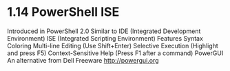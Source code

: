 # 1.14 PowerShell ISE

Introduced in PowerShell 2.0
Similar to IDE (Integrated Development Environment)
ISE (Integrated Scripting Environment)
Features
    Syntax Coloring
    Multi-line Editing (Use Shift+Enter)
    Selective Execution (Highlight and press F5)
    Context-Sensitive Help (Press F1 after a command)
PowerGUI
    An alternative from Dell
    Freeware
    http://powergui.org